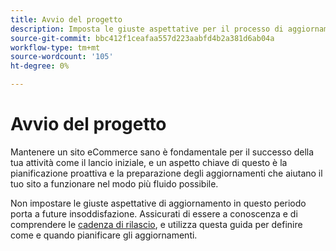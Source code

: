 ```yaml
---
title: Avvio del progetto
description: Imposta le giuste aspettative per il processo di aggiornamento con le parti interessate del progetto Adobe Commerce o Magenti Open Source.
source-git-commit: bbc412f1ceafaa557d223aabfd4b2a381d6ab04a
workflow-type: tm+mt
source-wordcount: '105'
ht-degree: 0%

---
```



# Avvio del progetto

Mantenere un sito eCommerce sano è fondamentale per il successo della tua attività come il lancio iniziale, e un aspetto chiave di questo è la pianificazione proattiva e la preparazione degli aggiornamenti che aiutano il tuo sito a funzionare nel modo più fluido possibile.

Non impostare le giuste aspettative di aggiornamento in questo periodo porta a future insoddisfazione. Assicurati di essere a conoscenza e di comprendere le [cadenza di rilascio](https://devdocs.magento.com/release/), e utilizza questa guida per definire come e quando pianificare gli aggiornamenti.
